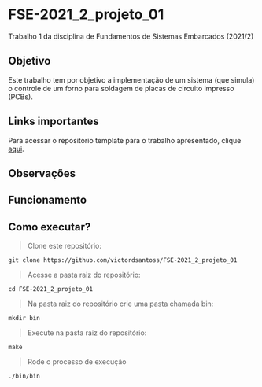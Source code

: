# FSE-2021_2_projeto_01
Trabalho 1 da disciplina de Fundamentos de Sistemas Embarcados (2021/2)

## Objetivo 
Este trabalho tem por objetivo a implementação de um sistema (que simula) o controle de um forno para soldagem de placas de circuito impresso (PCBs). 

## Links importantes
Para acessar o repositório template para o trabalho apresentado, clique [aqui](https://gitlab.com/fse_fga/trabalhos-2021_2/trabalho-1-2021-2).

## Observações

## Funcionamento

## Como executar?
> Clone este repositório:

    git clone https://github.com/victordsantoss/FSE-2021_2_projeto_01
> Acesse a pasta raiz do repositório:

    cd FSE-2021_2_projeto_01
> Na pasta raiz do repositório crie uma pasta chamada bin:

    mkdir bin
> Execute na pasta raiz do repositório:
    
    make
> Rode o processo de execução

    ./bin/bin
